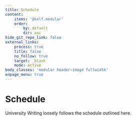 ```yaml
---
title: Schedule
content:
    items: '@self.modular'
    order:
        by: default
        dir: asc
hide_git_repo_link: false
external_links:
    process: true
    title: false
    no_follow: true
    target: _blank
    mode: active
body_classes: 'modular header-image fullwidth'
onpage_menu: true
---
```


# Schedule

University Writing loosely follows the schedule outlined here. 
